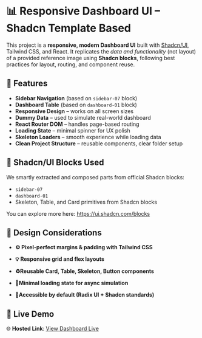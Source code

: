 # 📊 Responsive Dashboard UI – Shadcn Template Based

This project is a **responsive, modern Dashboard UI** built with [Shadcn/UI](https://ui.shadcn.com/blocks), Tailwind CSS, and React. It replicates the *data and functionality* (not layout) of a provided reference image using **Shadcn blocks**, following best practices for layout, routing, and component reuse.

## 🚀 Features

- **Sidebar Navigation** (based on `sidebar-07` block)
- **Dashboard Table** (based on `dashboard-01` block)
- **Responsive Design** – works on all screen sizes
- **Dummy Data** – used to simulate real-world dashboard
- **React Router DOM** – handles page-based routing
- **Loading State** – minimal spinner for UX polish
- **Skeleton Loaders** – smooth experience while loading data
- **Clean Project Structure** – reusable components, clear folder setup

## 🧱 Shadcn/UI Blocks Used

We smartly extracted and composed parts from official Shadcn blocks:

- `sidebar-07`  
- `dashboard-01`  
- Skeleton, Table, and Card primitives from Shadcn blocks

You can explore more here: https://ui.shadcn.com/blocks

## 🎨 Design Considerations
- **⚙️ Pixel-perfect margins & padding with Tailwind CSS**

- **💡 Responsive grid and flex layouts**

- **♻️Reusable Card, Table, Skeleton, Button components**

- **🔄Minimal loading state for async simulation**

- **🔐Accessible by default (Radix UI + Shadcn standards)**

## 🔗 Live Demo

🌐 **Hosted Link**: [View Dashboard Live](https://newdashboardui.netlify.app/)
